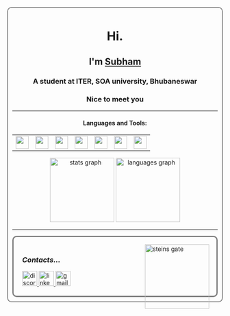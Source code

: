 
<div id="root_div" style="border:2px solid grey; padding:10px; border-radius:10px">

<center>
<h1>Hi.</h1>
<h2>I'm <ins>Subham</ins></h2>
<h3>A student at ITER, SOA university, Bhubaneswar</h3>
<h3>Nice to meet you</h3>
</center>

<hr>

<h4 align="center">Languages and Tools:</h4>
<div align="center">
  <table>
  <tr>
  <td>
  <img src="https://cdn.jsdelivr.net/gh/devicons/devicon@latest/icons/cplusplus/cplusplus-original.svg" height="30" />
  </td>
  <td>
  <img src="https://cdn.jsdelivr.net/gh/devicons/devicon@latest/icons/visualstudio/visualstudio-original.svg" height="30" />
  </td>
  <td>
  <img src="https://cdn.jsdelivr.net/gh/devicons/devicon@latest/icons/vscode/vscode-original.svg" height="30"/>
  </td>
  <td>
  <img src="https://cdn.jsdelivr.net/gh/devicons/devicon@latest/icons/cmake/cmake-original.svg" height="30"/>
  </td>
  <td>
  <img src="https://cdn.jsdelivr.net/gh/devicons/devicon@latest/icons/godot/godot-original.svg" height="30"/>
  </td>
  <td>
  <img src="https://cdn.jsdelivr.net/gh/devicons/devicon@latest/icons/blender/blender-original.svg" height="30"/>
  </td>
  <td>
  <img src="https://cdn.jsdelivr.net/gh/devicons/devicon@latest/icons/photoshop/photoshop-original.svg" height="30" />
  </td>
  </tr>
  </table>
</div>

<div align="center">
  <img src="https://github-readme-stats.vercel.app/api?username=LightShade12&hide_title=false&hide_rank=false&show_icons=true&include_all_commits=true&count_private=true&disable_animations=false&theme=dracula&locale=en&hide_border=false" height="150" alt="stats graph"  />
  <img src="https://github-readme-stats.vercel.app/api/top-langs?username=LightShade12&locale=en&hide_title=false&layout=compact&card_width=320&langs_count=5&theme=dracula&hide_border=false" height="150" alt="languages graph"  />
</div>

<hr>

<img align="right" height="150" src="https://giffiles.alphacoders.com/162/162556.gif" alt="steins gate" style="margin:20px" />

<div align="left" style="border:3px solid grey; padding:20px; border-radius:10px">
<h3><i>Contacts...</i></h3>
      
  
  <a href="https://discordapp.com/users/_karcer" target="_blank">
  <img src="https://img.shields.io/static/v1?message=Discord&logo=discord&label=&color=7289DA&logoColor=white&labelColor=&style=for-the-badge" height="35" alt="discord logo"  />
  </a>
  
  <a href="https://www.linkedin.com/in/subham-swastik-pradhan-376a7a2a1" target="_blank">
  <img src="https://img.shields.io/static/v1?message=LinkedIn&logo=linkedin&label=&color=0077B5&logoColor=white&labelColor=&style=for-the-badge" height="35" alt="linkedin logo"  />
  </a>

  <img src="https://img.shields.io/static/v1?message=subhamswastikpradhan2005@gmail.com&logo=gmail&label=&color=D14836&logoColor=white&labelColor=&style=for-the-badge" height="35" alt="gmail logo"/>
    

</div>
